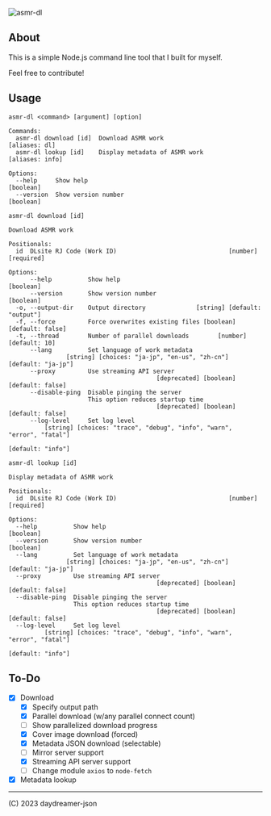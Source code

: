 ![asmr-dl](https://socialify.git.ci/daydreamer-json/asmr-dl/image?description=1&forks=1&issues=1&language=1&logo=https%3A%2F%2Fraw.githubusercontent.com%2Fdaydreamer-json%2Fasmr-dl%2Fmain%2Fmedia%2Ficon%2Fatom.svg&owner=1&pattern=Circuit%20Board&pulls=1&stargazers=1&theme=Auto)

## About

This is a simple Node.js command line tool that I built for myself.

Feel free to contribute!

## Usage

```text
asmr-dl <command> [argument] [option]

Commands:
  asmr-dl download [id]  Download ASMR work                        [aliases: dl]
  asmr-dl lookup [id]    Display metadata of ASMR work           [aliases: info]

Options:
  --help     Show help                                                 [boolean]
  --version  Show version number                                       [boolean]
```

```text
asmr-dl download [id]

Download ASMR work

Positionals:
  id  DLsite RJ Code (Work ID)                               [number] [required]

Options:
      --help          Show help                                        [boolean]
      --version       Show version number                              [boolean]
  -o, --output-dir    Output directory              [string] [default: "output"]
  -f, --force         Force overwrites existing files [boolean] [default: false]
  -t, --thread        Number of parallel downloads        [number] [default: 10]
      --lang          Set language of work metadata
                [string] [choices: "ja-jp", "en-us", "zh-cn"] [default: "ja-jp"]
      --proxy         Use streaming API server
                                         [deprecated] [boolean] [default: false]
      --disable-ping  Disable pinging the server
                      This option reduces startup time
                                         [deprecated] [boolean] [default: false]
      --log-level     Set log level
          [string] [choices: "trace", "debug", "info", "warn", "error", "fatal"]
                                                               [default: "info"]
```

```text
asmr-dl lookup [id]

Display metadata of ASMR work

Positionals:
  id  DLsite RJ Code (Work ID)                               [number] [required]

Options:
  --help          Show help                                            [boolean]
  --version       Show version number                                  [boolean]
  --lang          Set language of work metadata
                [string] [choices: "ja-jp", "en-us", "zh-cn"] [default: "ja-jp"]
  --proxy         Use streaming API server
                                         [deprecated] [boolean] [default: false]
  --disable-ping  Disable pinging the server
                  This option reduces startup time
                                         [deprecated] [boolean] [default: false]
  --log-level     Set log level
          [string] [choices: "trace", "debug", "info", "warn", "error", "fatal"]
                                                               [default: "info"]
```

## To-Do

- [x] Download
  - [x] Specify output path
  - [x] Parallel download (w/any parallel connect count)
  - [ ] Show parallelized download progress
  - [x] Cover image download (forced)
  - [x] Metadata JSON download (selectable)
  - [ ] Mirror server support
  - [x] Streaming API server support
  - [ ] Change module `axios` to `node-fetch`
- [x] Metadata lookup

---

(C) 2023 daydreamer-json
